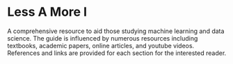 # Less A More I
 A comprehensive resource to aid those studying machine learning and data science. The guide is influenced by numerous resources including textbooks, academic papers, online articles, and youtube videos. References and links are provided for each section for the interested reader. 
